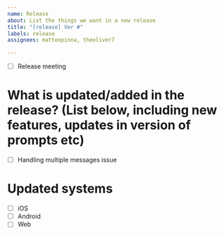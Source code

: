 ```yaml
---
name: Release
about: List the things we want in a new release
title: "[release] Ver #"
labels: release
assignees: matteopinna, theoliver7

---
```


- [ ] Release meeting

# What is updated/added in the release? (List below, including new features, updates in version of prompts etc)

- [ ] Handling multiple messages issue

# Updated systems

- [ ] iOS
- [ ] Android
- [ ] Web
